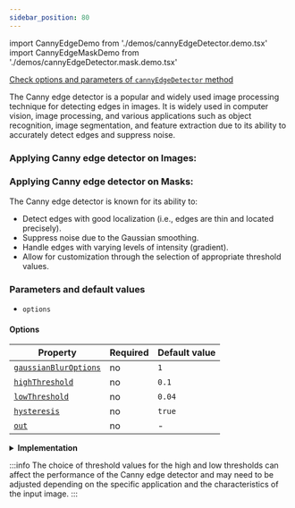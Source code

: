 ```yaml
---
sidebar_position: 80
---
```


import CannyEdgeDemo from './demos/cannyEdgeDetector.demo.tsx'
import CannyEdgeMaskDemo from './demos/cannyEdgeDetector.mask.demo.tsx'

[Check options and parameters of `cannyEdgeDetector` method](https://image-js.github.io/image-js-typescript/classes/Image.html#cannyEdgeDetector 'github.io link')

The Canny edge detector is a popular and widely used image processing technique for detecting edges in images. It is widely used in computer vision, image processing, and various applications such as object recognition, image segmentation, and feature extraction due to its ability to accurately detect edges and suppress noise.

### Applying Canny edge detector on Images:

<CannyEdgeDemo />

### Applying Canny edge detector on Masks:

<CannyEdgeMaskDemo />

The Canny edge detector is known for its ability to:

- Detect edges with good localization (i.e., edges are thin and located precisely).
- Suppress noise due to the Gaussian smoothing.
- Handle edges with varying levels of intensity (gradient).
- Allow for customization through the selection of appropriate threshold values.

### Parameters and default values

- `options`

#### Options

| Property                                                                                                                     | Required | Default value |
| ---------------------------------------------------------------------------------------------------------------------------- | -------- | ------------- |
| [`gaussianBlurOptions`](https://image-js.github.io/image-js-typescript/interfaces/CannyEdgeOptions.html#gaussianBlurOptions) | no       | `1`           |
| [`highThreshold`](https://image-js.github.io/image-js-typescript/interfaces/CannyEdgeOptions.html#highThreshold)             | no       | `0.1`         |
| [`lowThreshold`](https://image-js.github.io/image-js-typescript/interfaces/CannyEdgeOptions.html#hysteresis)                 | no       | `0.04`        |
| [`hysteresis`](https://image-js.github.io/image-js-typescript/interfaces/CannyEdgeOptions.html#hysteresis)                   | no       | `true`        |
| [`out`](https://image-js.github.io/image-js-typescript/interfaces/CannyEdgeOptions.html#hysteresis)                          | no       | -             |

<details>
<summary>
<b>Implementation</b>
 </summary>
The Canny edge detector consists of several stages:

_Smoothing_: The first step involves applying a Gaussian filter to the input image. This helps reduce noise and smooth out small variations in pixel values.

_Gradient Calculation_: After smoothing, the gradient of the image is calculated using convolution with Sobel masks in both the horizontal and vertical directions. This step highlights regions of rapid intensity change in the image.

_Non-maximum Suppression_: In this step, the gradient magnitude is examined at each pixel location, and non-maximum values are suppressed. This means that only the local maxima in gradient magnitude are retained, which helps thinning the edges and keeping only the most prominent ones.

**(optional)**

_Edge Tracking by [Hysteresis](../../Glossary.md#hysteresis "internal link on hysteresis)_: This step involves tracking edges by applying two thresholds: a high threshold and a low threshold. Pixels with gradient magnitude values above the high threshold are considered strong edges, while those between the low and high thresholds are considered potential edges. The algorithm then connects potential edges to strong edges, forming continuous edge contours.

Finally, edge tracking by hysteresis is performed to link weak edges to strong edges. This helps in forming continuous edges and eliminating isolated weak edges caused by noise.

The output of the Canny edge detector is a binary image(mask) where edges are represented as white lines.

</details>

:::info
The choice of threshold values for the high and low thresholds can affect the performance of the Canny edge detector and may need to be adjusted depending on the specific application and the characteristics of the input image.
:::
